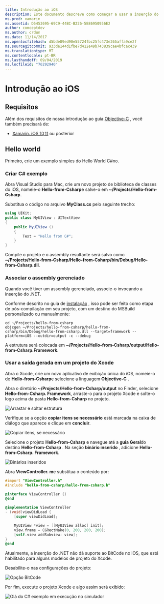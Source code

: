 ```yaml
---
title: Introdução ao iOS
description: Este documento descreve como começar a usar a inserção do .NET com o iOS. Ele aborda os requisitos e apresenta um aplicativo de exemplo para demonstrar como associar um assembly gerenciado e usar a saída em um projeto do Xcode.
ms.prod: xamarin
ms.assetid: D5453695-69C9-44BC-B226-5B86950956E2
author: conceptdev
ms.author: crdun
ms.date: 11/14/2017
ms.openlocfilehash: d5bde89ed90e55724fbc25fc473e265affa9ce2f
ms.sourcegitcommit: 933de144d1fbe7d412e49b743839cae4bfcac439
ms.translationtype: MT
ms.contentlocale: pt-BR
ms.lasthandoff: 09/04/2019
ms.locfileid: "70292940"
---
```

# <a name="getting-started-with-ios"></a>Introdução ao iOS

## <a name="requirements"></a>Requisitos

Além dos requisitos de nossa introdução ao guia [Objective-C](~/tools/dotnet-embedding/get-started/objective-c/index.md) , você também precisará de:

* [Xamarin. iOS 10,11](https://visualstudio.microsoft.com/xamarin/) ou posterior

## <a name="hello-world"></a>Hello world

Primeiro, crie um exemplo simples do Hello World C#no.

### <a name="create-c-sample"></a>Criar C# exemplo

Abra Visual Studio para Mac, crie um novo projeto de biblioteca de classes do iOS, nomeie-o **Hello-from-Csharp**e salve-o em **~/Projects/Hello-from-Csharp**.

Substitua o código no arquivo **MyClass.cs** pelo seguinte trecho:

```csharp
using UIKit;
public class MyUIView : UITextView
{
    public MyUIView ()
    {
        Text = "Hello from C#";
    }
}
```

Compile o projeto e o assembly resultante será salvo como **~/Projects/Hello-from-Csharp/Hello-from-Csharp/bin/Debug/Hello-from-Csharp.dll**.

### <a name="bind-the-managed-assembly"></a>Associar o assembly gerenciado

Quando você tiver um assembly gerenciado, associe-o invocando a inserção do .NET.

Conforme descrito no guia de [instalação](~/tools/dotnet-embedding/get-started/install/install.md) , isso pode ser feito como etapa de pós-compilação em seu projeto, com um destino do MSBuild personalizado ou manualmente:

```shell
cd ~/Projects/hello-from-csharp
objcgen ~/Projects/hello-from-csharp/hello-from-csharp/bin/Debug/hello-from-csharp.dll --target=framework --platform=iOS --outdir=output -c --debug
```

A estrutura será colocada em **~/Projects/Hello-from-Csharp/output/Hello-from-Csharp.Framework**.

### <a name="use-the-generated-output-in-an-xcode-project"></a>Usar a saída gerada em um projeto do Xcode

Abra o Xcode, crie um novo aplicativo de exibição única do iOS, nomeie-o de **Hello-from-Csharp**e selecione a linguagem **Objective-C** .

Abra o diretório **~/Projects/Hello-from-Csharp/output** no Finder, selecione **Hello-from-Csharp. Framework**, arraste-o para o projeto Xcode e solte-o logo acima da pasta **Hello-from-Csharp** no projeto.

![Arrastar e soltar estrutura](ios-images/hello-from-csharp-ios-drag-drop-framework.png)

Verifique se a opção **copiar itens se necessário** está marcada na caixa de diálogo que aparece e clique em **concluir**.

![Copiar itens, se necessário](ios-images/hello-from-csharp-ios-copy-items-if-needed.png)

Selecione o projeto **Hello-from-Csharp** e navegue até a **guia Geral**do destino **Hello-from-Csharp** . Na seção **binário inserido** , adicione **Hello-from-Csharp. Framework**.

![Binários inseridos](ios-images/hello-from-csharp-ios-embedded-binaries.png)

Abra **ViewController. m**e substitua o conteúdo por:

```objective-c
#import "ViewController.h"
#include "hello-from-csharp/hello-from-csharp.h"

@interface ViewController ()
@end

@implementation ViewController
- (void)viewDidLoad {
    [super viewDidLoad];

    MyUIView *view = [[MyUIView alloc] init];
    view.frame = CGRectMake(0, 200, 200, 200);
    [self.view addSubview: view];
}
@end
```

Atualmente, a inserção do .NET não dá suporte ao BitCode no iOS, que está habilitado para alguns modelos de projeto do Xcode. 

Desabilite-o nas configurações do projeto:

![Opção BitCode](../../images/ios-bitcode-option.png)

Por fim, execute o projeto Xcode e algo assim será exibido:

![Olá do C# exemplo em execução no simulador](ios-images/hello-from-csharp-ios.png)
